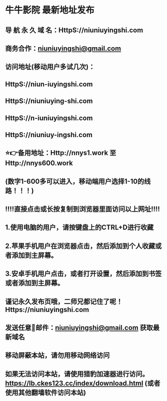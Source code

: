 # 牛牛影院 最新地址发布 
## 导 航 永 久 域 名：HttpS://niuniuyingshi.com
## 商务合作：niuniuyingshi@gmail.com

## 访问地址(移动用户多试几次)：
## HttpS://niun-iuyingshi.com
## HttpS://niuniuying-shi.com
## HttpS://n-iuniuyingshi.com
## HttpS://niuniuy-ingshi.com
##
## ⭐️👉备用地址：Http://nnys1.work  至 Http://nnys600.work 
## (数字1-600多可以进入，移动端用户选择1-10的线路！！！)
## 
## ‼️‼️直接点击或长按复制到浏览器里面访问以上网址‼️‼️ 
##
##
## 1.使用电脑的用户，请按键盘上的CTRL+D进行收藏
## 2.苹果手机用户在浏览器点击，然后添加到个人收藏或者添加到主屏幕。
## 3.安卓手机用户点击，或者打开设置，然后添加到书签或者添加到主屏幕。
##
## 谨记永久发布页哦，二师兄都记住了呢！Https://niuniuyingshi.com

## 发送任意📧邮件：niuniuyingshi@gmail.com 获取最新域名
##
## **移动屏蔽本站，请勿用移动网络访问**
## 如果无法访问本站，请使用猎豹加速器进行访问。https://lb.ckes123.cc/index/download.html  (或者使用其他翻墙软件访问本站)
##



